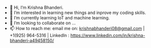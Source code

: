 - 👋 Hi, I’m Krishna Bhanderi.
- 👀 I’m interested in learning new things and inprove my coding skills.
- 🌱 I’m currently learning IoT and machine learning.
- 💞️ I’m looking to collaborate on ...
- 📫 How to reach me: email me on: krishnabhanderi08@gmail.com | +1(925) 964-5316 | LinkedIn : https://www.linkedin.com/in/krishna-bhanderi-a49458150/

<!---
kbhanderi1608/kbhanderi1608 is a ✨ special ✨ repository because its `README.md` (this file) appears on your GitHub profile.
You can click the Preview link to take a look at your changes.
--->
